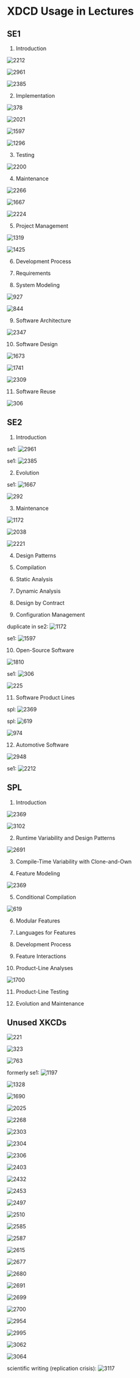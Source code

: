 # XDCD Usage in Lectures

## SE1

1. Introduction

![2212](2212.png)

![2961](2961.png)

![2385](2385.png)

2. Implementation

![378](378.png)

![2021](2021.png)

![1597](1597.png)

![1296](1296.png)

3. Testing

![2200](2200.png)

4. Maintenance

![2266](2266.png)

![1667](1667.png)

![2224](2224.png)

5. Project Management

![1319](1319.png)

![1425](1425.png)

6. Development Process

7. Requirements

8. System Modeling

![927](927.png)

![844](844.png)

9. Software Architecture

![2347](2347.png)

10. Software Design

![1673](1673.png)

![1741](1741.png)

![2309](2309.png)

11. Software Reuse

![306](306.png)

## SE2

1. Introduction

se1: ![2961](2961.png)

se1: ![2385](2385.png)

2. Evolution

se1: ![1667](1667.png)

![292](292.png)

3. Maintenance

![1172](1172.png)

![2038](2038.png)

![2221](2221.png)

4. Design Patterns

5. Compilation

6. Static Analysis

7. Dynamic Analysis

8. Design by Contract

9. Configuration Management

duplicate in se2: ![1172](1172.png)

se1: ![1597](1597.png)

10. Open-Source Software

![1810](1810.png)

se1: ![306](306.png)

![225](225.png)

11. Software Product Lines

spl: ![2369](2369.png)

spl: ![619](619.png)

![974](974.png)

12. Automotive Software

![2948](2948.png)

se1: ![2212](2212.png)


## SPL

1. Introduction

![2369](2369.png)

![3102](3102.png)

2. Runtime Variability and Design Patterns

![2691](2694.png)

3. Compile-Time Variability with Clone-and-Own

4. Feature Modeling

![2369](2369.png)

5. Conditional Compilation

![619](619.png)

6. Modular Features

7. Languages for Features

8. Development Process

9. Feature Interactions

10. Product-Line Analyses

![1700](1700.png)

11. Product-Line Testing

12. Evolution and Maintenance

## Unused XKCDs

![221](221.png)

![323](323.png)

![763](763.png)

formerly se1: ![1197](1197.png)

![1328](1328.png)

![1690](1690.png)

![2025](2025.png)

![2268](2268.png)

![2303](2303.png)

![2304](2304.png)

![2306](2306.png)

![2403](2403.png)

![2432](2432.png)

![2453](2453.png)

![2497](2497.png)

![2510](2510.png)

![2585](2585.png)

![2587](2587.png)

![2615](2615.png)

![2677](2677.png)

![2680](2680.png)

![2691](2691.png)

![2699](2699.png)

![2700](2700.png)

![2954](2954.png)

![2995](2995.png)

![3062](3062.png)

![3064](3064.png)

scientific writing (replication crisis): ![3117](3117.png)
